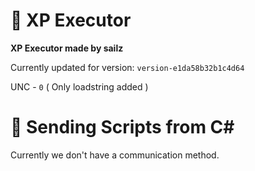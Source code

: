 # 🚀 XP Executor
**XP Executor made by sailz**

Currently updated for version: `version-e1da58b32b1c4d64`

UNC - `0` ( Only loadstring added )

# 📡 Sending Scripts from C# 

Currently we don't have a communication method.
